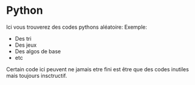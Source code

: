 # Python

Ici vous trouverez des codes pythons aléatoire:
Exemple:
  - Des tri
  - Des jeux
  - Des algos de base
  - etc

Certain code ici peuvent ne jamais etre fini est être que des codes inutiles mais toujours insctructif.
